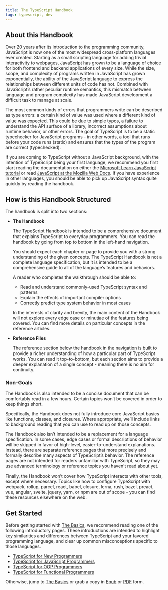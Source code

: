 ```yaml
---
title: The TypeScript Handbook
tags: typescript, dev
---
```


[](#about-this-handbook)About this Handbook
-------------------------------------------

Over 20 years after its introduction to the programming community, JavaScript is now one of the most widespread cross-platform languages ever created. Starting as a small scripting language for adding trivial interactivity to webpages, JavaScript has grown to be a language of choice for both frontend and backend applications of every size. While the size, scope, and complexity of programs written in JavaScript has grown exponentially, the ability of the JavaScript language to express the relationships between different units of code has not. Combined with JavaScript’s rather peculiar runtime semantics, this mismatch between language and program complexity has made JavaScript development a difficult task to manage at scale.

The most common kinds of errors that programmers write can be described as type errors: a certain kind of value was used where a different kind of value was expected. This could be due to simple typos, a failure to understand the API surface of a library, incorrect assumptions about runtime behavior, or other errors. The goal of TypeScript is to be a static typechecker for JavaScript programs - in other words, a tool that runs before your code runs (static) and ensures that the types of the program are correct (typechecked).

If you are coming to TypeScript without a JavaScript background, with the intention of TypeScript being your first language, we recommend you first start reading the documentation on either the [Microsoft Learn JavaScript tutorial](https://docs.microsoft.com/javascript/) or read [JavaScript at the Mozilla Web Docs](https://developer.mozilla.org/docs/Web/JavaScript/Guide). If you have experience in other languages, you should be able to pick up JavaScript syntax quite quickly by reading the handbook.

[](#how-is-this-handbook-structured)How is this Handbook Structured
-------------------------------------------------------------------

The handbook is split into two sections:

*   **The Handbook**
    
    The TypeScript Handbook is intended to be a comprehensive document that explains TypeScript to everyday programmers. You can read the handbook by going from top to bottom in the left-hand navigation.
    
    You should expect each chapter or page to provide you with a strong understanding of the given concepts. The TypeScript Handbook is not a complete language specification, but it is intended to be a comprehensive guide to all of the language’s features and behaviors.
    
    A reader who completes the walkthrough should be able to:
    
    *   Read and understand commonly-used TypeScript syntax and patterns
    *   Explain the effects of important compiler options
    *   Correctly predict type system behavior in most cases
    
    In the interests of clarity and brevity, the main content of the Handbook will not explore every edge case or minutiae of the features being covered. You can find more details on particular concepts in the reference articles.
    
*   **Reference Files**
    
    The reference section below the handbook in the navigation is built to provide a richer understanding of how a particular part of TypeScript works. You can read it top-to-bottom, but each section aims to provide a deeper explanation of a single concept - meaning there is no aim for continuity.
    

### [](#non-goals)Non-Goals

The Handbook is also intended to be a concise document that can be comfortably read in a few hours. Certain topics won’t be covered in order to keep things short.

Specifically, the Handbook does not fully introduce core JavaScript basics like functions, classes, and closures. Where appropriate, we’ll include links to background reading that you can use to read up on those concepts.

The Handbook also isn’t intended to be a replacement for a language specification. In some cases, edge cases or formal descriptions of behavior will be skipped in favor of high-level, easier-to-understand explanations. Instead, there are separate reference pages that more precisely and formally describe many aspects of TypeScript’s behavior. The reference pages are not intended for readers unfamiliar with TypeScript, so they may use advanced terminology or reference topics you haven’t read about yet.

Finally, the Handbook won’t cover how TypeScript interacts with other tools, except where necessary. Topics like how to configure TypeScript with webpack, rollup, parcel, react, babel, closure, lerna, rush, bazel, preact, vue, angular, svelte, jquery, yarn, or npm are out of scope - you can find these resources elsewhere on the web.

[](#get-started)Get Started
---------------------------

Before getting started with [The Basics](/docs/handbook/2/basic-types.html), we recommend reading one of the following introductory pages. These introductions are intended to highlight key similarities and differences between TypeScript and your favored programming language, and clear up common misconceptions specific to those languages.

*   [TypeScript for New Programmers](/docs/handbook/typescript-from-scratch.html)
*   [TypeScript for JavaScript Programmers](/docs/handbook/typescript-in-5-minutes.html)
*   [TypeScript for OOP Programmers](/docs/handbook/typescript-in-5-minutes-oop.html)
*   [TypeScript for Functional Programmers](/docs/handbook/typescript-in-5-minutes-func.html)

Otherwise, jump to [The Basics](/docs/handbook/2/basic-types.html) or grab a copy in [Epub](/assets/typescript-handbook.epub) or [PDF](/assets/typescript-handbook.pdf) form.
